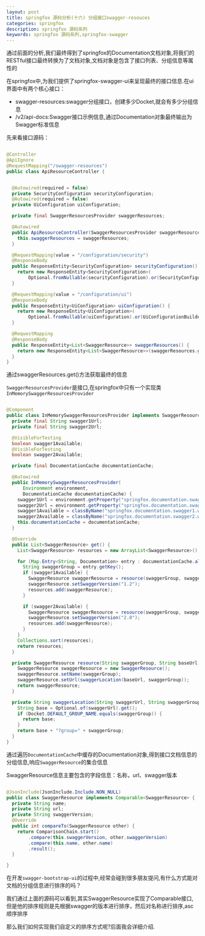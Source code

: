 ```yaml
---
layout: post
title: springfox 源码分析(十六) 分组接口swagger-resouces
categories: springfox
description: springfox 源码系列
keywords: springfox 源码系列,springfox-swagger
---
```



通过前面的分析,我们最终得到了springfox的Documentation文档对象,将我们的RESTful接口最终转换为了文档对象,文档对象是包含了接口列表、分组信息等属性的

在springfox中,为我们提供了springfox-swagger-ui来呈现最终的接口信息.在ui界面中有两个核心接口：

- swagger-resources:swagger分组接口，创建多少Docket,就会有多少分组信息
- /v2/api-docs:Swagger接口示例信息,通过Documentation对象最终输出为Swagger标准信息

先来看接口源码：

```java

@Controller
@ApiIgnore
@RequestMapping("/swagger-resources")
public class ApiResourceController {


  @Autowired(required = false)
  private SecurityConfiguration securityConfiguration;
  @Autowired(required = false)
  private UiConfiguration uiConfiguration;

  private final SwaggerResourcesProvider swaggerResources;

  @Autowired
  public ApiResourceController(SwaggerResourcesProvider swaggerResources) {
    this.swaggerResources = swaggerResources;
  }

  @RequestMapping(value = "/configuration/security")
  @ResponseBody
  public ResponseEntity<SecurityConfiguration> securityConfiguration() {
    return new ResponseEntity<SecurityConfiguration>(
        Optional.fromNullable(securityConfiguration).or(SecurityConfigurationBuilder.builder().build()), HttpStatus.OK);
  }

  @RequestMapping(value = "/configuration/ui")
  @ResponseBody
  public ResponseEntity<UiConfiguration> uiConfiguration() {
    return new ResponseEntity<UiConfiguration>(
        Optional.fromNullable(uiConfiguration).or(UiConfigurationBuilder.builder().build()), HttpStatus.OK);
  }

  @RequestMapping
  @ResponseBody
  public ResponseEntity<List<SwaggerResource>> swaggerResources() {
    return new ResponseEntity<List<SwaggerResource>>(swaggerResources.get(), HttpStatus.OK);
  }
}

```

通过swaggerResources.get()方法获取最终的信息

`SwaggerResourcesProvider`是接口,在springfox中只有一个实现类`InMemorySwaggerResourcesProvider`

```java

@Component
public class InMemorySwaggerResourcesProvider implements SwaggerResourcesProvider {
  private final String swagger1Url;
  private final String swagger2Url;

  @VisibleForTesting
  boolean swagger1Available;
  @VisibleForTesting
  boolean swagger2Available;

  private final DocumentationCache documentationCache;

  @Autowired
  public InMemorySwaggerResourcesProvider(
      Environment environment,
      DocumentationCache documentationCache) {
    swagger1Url = environment.getProperty("springfox.documentation.swagger.v1.path", "/api-docs");
    swagger2Url = environment.getProperty("springfox.documentation.swagger.v2.path", "/v2/api-docs");
    swagger1Available = classByName("springfox.documentation.swagger1.web.Swagger1Controller").isPresent();
    swagger2Available = classByName("springfox.documentation.swagger2.web.Swagger2Controller").isPresent();
    this.documentationCache = documentationCache;
  }

  @Override
  public List<SwaggerResource> get() {
    List<SwaggerResource> resources = new ArrayList<SwaggerResource>();

    for (Map.Entry<String, Documentation> entry : documentationCache.all().entrySet()) {
      String swaggerGroup = entry.getKey();
      if (swagger1Available) {
        SwaggerResource swaggerResource = resource(swaggerGroup, swagger1Url);
        swaggerResource.setSwaggerVersion("1.2");
        resources.add(swaggerResource);
      }

      if (swagger2Available) {
        SwaggerResource swaggerResource = resource(swaggerGroup, swagger2Url);
        swaggerResource.setSwaggerVersion("2.0");
        resources.add(swaggerResource);
      }
    }
    Collections.sort(resources);
    return resources;
  }

  private SwaggerResource resource(String swaggerGroup, String baseUrl) {
    SwaggerResource swaggerResource = new SwaggerResource();
    swaggerResource.setName(swaggerGroup);
    swaggerResource.setUrl(swaggerLocation(baseUrl, swaggerGroup));
    return swaggerResource;
  }

  private String swaggerLocation(String swaggerUrl, String swaggerGroup) {
    String base = Optional.of(swaggerUrl).get();
    if (Docket.DEFAULT_GROUP_NAME.equals(swaggerGroup)) {
      return base;
    }
    return base + "?group=" + swaggerGroup;
  }
}

```

通过遍历`DocumentationCache`中缓存的Documentation对象,得到接口文档信息的分组信息,响应`SwaggerResource`的集合信息

SwaggerResource信息主要包含的字段信息：名称，url、swagger版本

```java

@JsonInclude(JsonInclude.Include.NON_NULL)
public class SwaggerResource implements Comparable<SwaggerResource> {
  private String name;
  private String url;
  private String swaggerVersion;
  @Override
  public int compareTo(SwaggerResource other) {
    return ComparisonChain.start()
        .compare(this.swaggerVersion, other.swaggerVersion)
        .compare(this.name, other.name)
        .result();
  }

}
```

在开发`swagger-bootstrap-ui`的过程中,经常会碰到很多朋友提问,有什么方式能对文档的分组信息进行排序的吗？

我们通过上面的源码可以看到,其实SwaggerResource实现了Comparable接口,但是他的排序规则是先根据swagger的版本进行排序，然后对名称进行排序,asc顺序排序

那么我们如何实现我们自定义的排序方式呢?后面我会详细介绍.